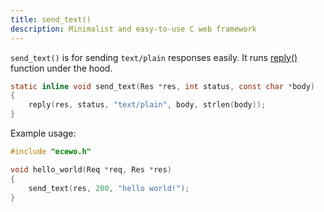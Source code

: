 ```yaml
---
title: send_text()
description: Minimalist and easy-to-use C web framework
---
```


`send_text()` is for sending `text/plain` responses easily. It runs [reply()](/api/reply) function under the hood.

```c
static inline void send_text(Res *res, int status, const char *body)
{
    reply(res, status, "text/plain", body, strlen(body));
}
```

Example usage:

```c
#include "ecewo.h"

void hello_world(Req *req, Res *res)
{
    send_text(res, 200, "hello world!");
}
```